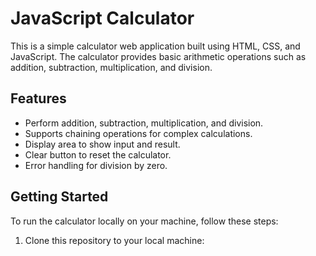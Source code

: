 # JavaScript Calculator

This is a simple calculator web application built using HTML, CSS, and JavaScript. The calculator provides basic arithmetic operations such as addition, subtraction, multiplication, and division.

## Features

- Perform addition, subtraction, multiplication, and division.
- Supports chaining operations for complex calculations.
- Display area to show input and result.
- Clear button to reset the calculator.
- Error handling for division by zero.

## Getting Started

To run the calculator locally on your machine, follow these steps:

1. Clone this repository to your local machine:
